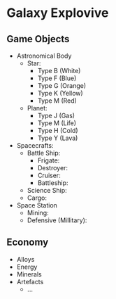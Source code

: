 # Galaxy Explovive

## Game Objects
- Astronomical Body
    - Star:
        - Type B (White)
        - Type F (Blue)
        - Type G (Orange)
        - Type K (Yellow)
        - Type M (Red)
    - Planet:
        - Type J (Gas)
        - Type M (Life)
        - Type H (Cold)
        - Type Y (Lava)
- Spacecrafts:
    - Battle Ship:
        - Frigate:
        - Destroyer:
        - Cruiser:
        - Battleship:
    - Science Ship:
    - Cargo:
- Space Station
    - Mining:
    - Defensive (Millitary): 

## Economy
- Alloys
- Energy
- Minerals
- Artefacts 
    - ...
